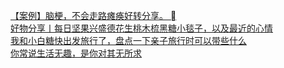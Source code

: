   
[【案例】脑梗，不会走路瘫痪好转分享。 ](http://www.dianyue.me/archives/932/zqspyos9c3x99hiv/)  
[好物分享丨每日坚果兴盛德花生桃木梳黑糖小毯子，以及最近的心情](http://www.dianyue.me/archives/285/6c0id5cgldywuihh/)  
[我和小白糖快出发旅行了，盘点一下亲子旅行时可以带些什么](http://www.dianyue.me/archives/769/e2ecy2pnkklqkgn9/)  
[你常说生活无趣，是你对其无所求](http://www.dianyue.me/archives/810/bs5p5k2ww7f5zea8/)